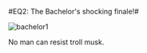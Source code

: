 #EQ2: The Bachelor's shocking finale!#

![bachelor1](http://westkarana.com/wp-content/uploads/2009/04/bachelor1.jpg "bachelor1")

No man can resist troll musk.

